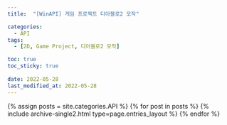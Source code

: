```yaml
---
title:  "[WinAPI] 게임 프로젝트 디아블로2 모작"

categories:
  - API
tags:
  - [2D, Game Project, 디아블로2 모작]

toc: true
toc_sticky: true
 
date: 2022-05-28
last_modified_at: 2022-05-28
---
```




{% assign posts = site.categories.API %}
{% for post in posts %} {% include archive-single2.html type=page.entries_layout %} {% endfor %}
